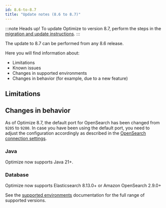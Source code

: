 ```yaml
---
id: 8.6-to-8.7
title: "Update notes (8.6 to 8.7)"
---
```


:::note Heads up!
To update Optimize to version 8.7, perform the steps in the [migration and update instructions](./instructions.md).
:::

The update to 8.7 can be performed from any 8.6 release.

Here you will find information about:

- Limitations
- Known issues
- Changes in supported environments
- Changes in behavior (for example, due to a new feature)

## Limitations

## Changes in behavior

As of Optimize 8.7, the default port for OpenSearch has been changed from `9205` to `9200`. In case you have been using the default port, you need to adjust the configuration accordingly as described in the [OpenSearch connection settings](../../configuration/system-configuration.md#opensearch-connection-settings).

### Java

Optimize now supports Java 21+.

### Database

Optimize now supports Elasticsearch 8.13.0+ or Amazon OpenSearch 2.9.0+

See the [supported environments]($docs$/reference/supported-environments/#component-requirements) documentation for the full range of supported versions.
